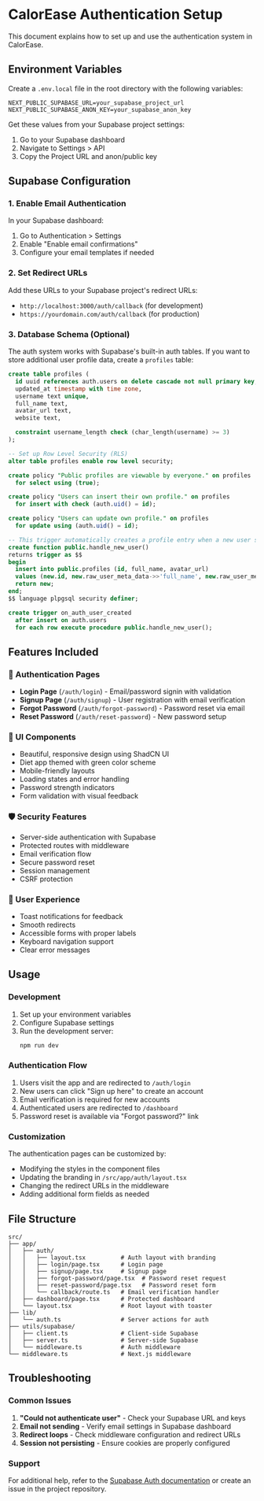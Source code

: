 # CalorEase Authentication Setup

This document explains how to set up and use the authentication system in CalorEase.

## Environment Variables

Create a `.env.local` file in the root directory with the following variables:

```env
NEXT_PUBLIC_SUPABASE_URL=your_supabase_project_url
NEXT_PUBLIC_SUPABASE_ANON_KEY=your_supabase_anon_key
```

Get these values from your Supabase project settings:
1. Go to your Supabase dashboard
2. Navigate to Settings > API
3. Copy the Project URL and anon/public key

## Supabase Configuration

### 1. Enable Email Authentication
In your Supabase dashboard:
1. Go to Authentication > Settings
2. Enable "Enable email confirmations"
3. Configure your email templates if needed

### 2. Set Redirect URLs
Add these URLs to your Supabase project's redirect URLs:
- `http://localhost:3000/auth/callback` (for development)
- `https://yourdomain.com/auth/callback` (for production)

### 3. Database Schema (Optional)
The auth system works with Supabase's built-in auth tables. If you want to store additional user profile data, create a `profiles` table:

```sql
create table profiles (
  id uuid references auth.users on delete cascade not null primary key,
  updated_at timestamp with time zone,
  username text unique,
  full_name text,
  avatar_url text,
  website text,

  constraint username_length check (char_length(username) >= 3)
);

-- Set up Row Level Security (RLS)
alter table profiles enable row level security;

create policy "Public profiles are viewable by everyone." on profiles
  for select using (true);

create policy "Users can insert their own profile." on profiles
  for insert with check (auth.uid() = id);

create policy "Users can update own profile." on profiles
  for update using (auth.uid() = id);

-- This trigger automatically creates a profile entry when a new user signs up via Supabase Auth.
create function public.handle_new_user()
returns trigger as $$
begin
  insert into public.profiles (id, full_name, avatar_url)
  values (new.id, new.raw_user_meta_data->>'full_name', new.raw_user_meta_data->>'avatar_url');
  return new;
end;
$$ language plpgsql security definer;

create trigger on_auth_user_created
  after insert on auth.users
  for each row execute procedure public.handle_new_user();
```

## Features Included

### 🔐 Authentication Pages
- **Login Page** (`/auth/login`) - Email/password signin with validation
- **Signup Page** (`/auth/signup`) - User registration with email verification
- **Forgot Password** (`/auth/forgot-password`) - Password reset via email
- **Reset Password** (`/auth/reset-password`) - New password setup

### 🎨 UI Components
- Beautiful, responsive design using ShadCN UI
- Diet app themed with green color scheme
- Mobile-friendly layouts
- Loading states and error handling
- Password strength indicators
- Form validation with visual feedback

### 🛡️ Security Features
- Server-side authentication with Supabase
- Protected routes with middleware
- Email verification flow
- Secure password reset
- Session management
- CSRF protection

### 🚀 User Experience
- Toast notifications for feedback
- Smooth redirects
- Accessible forms with proper labels
- Keyboard navigation support
- Clear error messages

## Usage

### Development
1. Set up your environment variables
2. Configure Supabase settings
3. Run the development server:
   ```bash
   npm run dev
   ```

### Authentication Flow
1. Users visit the app and are redirected to `/auth/login`
2. New users can click "Sign up here" to create an account
3. Email verification is required for new accounts
4. Authenticated users are redirected to `/dashboard`
5. Password reset is available via "Forgot password?" link

### Customization
The authentication pages can be customized by:
- Modifying the styles in the component files
- Updating the branding in `/src/app/auth/layout.tsx`
- Changing the redirect URLs in the middleware
- Adding additional form fields as needed

## File Structure

```
src/
├── app/
│   ├── auth/
│   │   ├── layout.tsx          # Auth layout with branding
│   │   ├── login/page.tsx      # Login page
│   │   ├── signup/page.tsx     # Signup page
│   │   ├── forgot-password/page.tsx  # Password reset request
│   │   ├── reset-password/page.tsx   # Password reset form
│   │   └── callback/route.ts   # Email verification handler
│   ├── dashboard/page.tsx      # Protected dashboard
│   └── layout.tsx              # Root layout with toaster
├── lib/
│   └── auth.ts                 # Server actions for auth
├── utils/supabase/
│   ├── client.ts               # Client-side Supabase
│   ├── server.ts               # Server-side Supabase
│   └── middleware.ts           # Auth middleware
└── middleware.ts               # Next.js middleware
```

## Troubleshooting

### Common Issues
1. **"Could not authenticate user"** - Check your Supabase URL and keys
2. **Email not sending** - Verify email settings in Supabase dashboard
3. **Redirect loops** - Check middleware configuration and redirect URLs
4. **Session not persisting** - Ensure cookies are properly configured

### Support
For additional help, refer to the [Supabase Auth documentation](https://supabase.com/docs/guides/auth) or create an issue in the project repository.
